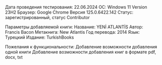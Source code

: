 Дата проведения тестирования: 22.06.2024
ОС: Windows 11 Version 23H2 
Браузер: Google Chrome Версия 125.0.6422.142 
Статус: зарегистрированный, статус Contributor

Параметры добавляемой книги:
Название: YENİ ATLANTİS
Автор: Francis Bacon
Метакнига: New Atlantis
Год перевода: 2014
Язык: Турецкий
Издание: TurkishBooks

Пожелания к функциональности: 
Добавление возможности добавления одной книги 
Добавление возможности добавления книг в формате pdf, docx, txt